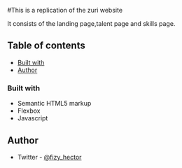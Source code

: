 #This is a replication of the zuri website

It consists of the landing page,talent page and skills page.

## Table of contents
  - [Built with](#built-with)
  - [Author](#author)

### Built with
- Semantic HTML5 markup
- Flexbox
- Javascript
## Author
- Twitter - [@fizy_hector](https://www.twitter.com/fizy_hector)

